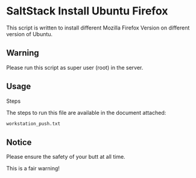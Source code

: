 # SaltStack Install Ubuntu Firefox

This script is written to install different Mozilla Firefox Version on different version of Ubuntu.

## Warning

Please run this script as super user (root) in the server.

## Usage

Steps

The steps to run this file are available in the document attached:
```bash
workstation_push.txt
```

## Notice

Please ensure the safety of your butt at all time.

This is a fair warning!